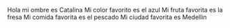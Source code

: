 Hola mi ombre es Catalina 
Mi color favorito es el azul
Mi fruta favorita es la fresa 
Mi comida favorita es el pescado 
Mi ciudad favorita es Medellin 